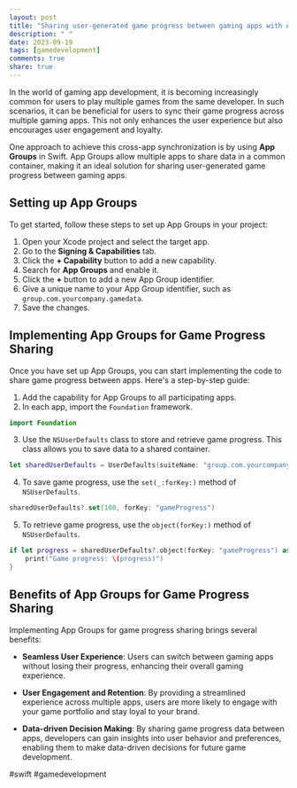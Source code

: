 ```yaml
---
layout: post
title: "Sharing user-generated game progress between gaming apps with App Groups in Swift"
description: " "
date: 2023-09-19
tags: [gamedevelopment]
comments: true
share: true
---
```


In the world of gaming app development, it is becoming increasingly common for users to play multiple games from the same developer. In such scenarios, it can be beneficial for users to sync their game progress across multiple gaming apps. This not only enhances the user experience but also encourages user engagement and loyalty.

One approach to achieve this cross-app synchronization is by using **App Groups** in Swift. App Groups allow multiple apps to share data in a common container, making it an ideal solution for sharing user-generated game progress between gaming apps.

## Setting up App Groups

To get started, follow these steps to set up App Groups in your project:

1. Open your Xcode project and select the target app.
2. Go to the **Signing & Capabilities** tab.
3. Click the **+ Capability** button to add a new capability.
4. Search for **App Groups** and enable it.
5. Click the **+** button to add a new App Group identifier.
6. Give a unique name to your App Group identifier, such as `group.com.yourcompany.gamedata`.
7. Save the changes.

## Implementing App Groups for Game Progress Sharing

Once you have set up App Groups, you can start implementing the code to share game progress between apps. Here's a step-by-step guide:

1. Add the capability for App Groups to all participating apps.
2. In each app, import the `Foundation` framework.

```swift
import Foundation
```

3. Use the `NSUserDefaults` class to store and retrieve game progress. This class allows you to save data to a shared container.

```swift
let sharedUserDefaults = UserDefaults(suiteName: "group.com.yourcompany.gamedata")
```

4. To save game progress, use the `set(_:forKey:)` method of `NSUserDefaults`.

```swift
sharedUserDefaults?.set(100, forKey: "gameProgress")
```

5. To retrieve game progress, use the `object(forKey:)` method of `NSUserDefaults`.

```swift
if let progress = sharedUserDefaults?.object(forKey: "gameProgress") as? Int {
    print("Game progress: \(progress)")
}
```

## Benefits of App Groups for Game Progress Sharing

Implementing App Groups for game progress sharing brings several benefits:

- **Seamless User Experience**: Users can switch between gaming apps without losing their progress, enhancing their overall gaming experience.

- **User Engagement and Retention**: By providing a streamlined experience across multiple apps, users are more likely to engage with your game portfolio and stay loyal to your brand.

- **Data-driven Decision Making**: By sharing game progress data between apps, developers can gain insights into user behavior and preferences, enabling them to make data-driven decisions for future game development.

#swift #gamedevelopment